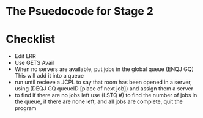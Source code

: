 # The Psuedocode for Stage 2

# Checklist
- Edit LRR
- Use GETS Avail
- When no servers are available, put jobs in the global queue (ENQJ GQ) This will add it into a queue
- run until recieve a JCPL to say that room has been opened in a server, using (DEQJ GQ queueID [place of next job]) and assign them a server
- to find if there are no jobs left use (LSTQ #) to find the number of jobs in the queue, if there are none left, and all jobs are complete, quit the program